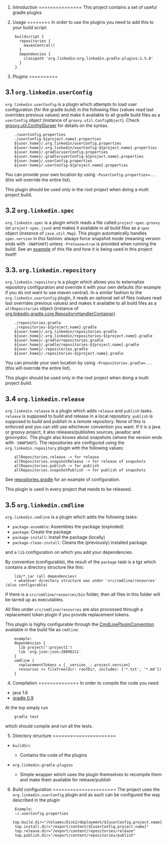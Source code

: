 1. Introduction
===============
This project contains a set of useful gradle plugins

2. Usage
========
In order to use the plugins you need to add this to your build script:

        buildscript {
          repositories {
            mavenCentral()
          }
          dependencies {
            classpath 'org.linkedin:org.linkedin.gradle-plugins:1.5.0'
          }
        }

3. Plugins
==========
  
3.1 `org.linkedin.userConfig`
-----------------------------
`org.linkedin.userConfig` is a plugin which attempts to load user configuration (for the gradle
build) in the following files (values read last overrides previous values) and make it available
to all gradle build files as a `userConfig` object (instance of `groovy.util.ConfigObject`). 
Check [groovy.util.ConfigSlurper](http://groovy.codehaus.org/gapi/groovy/util/ConfigSlurper.html) for details on the syntax.

        ./userConfig.properties
        ./userConfig-${project.name}.properties
        ${user.home}/.org.linkedin/userConfig.properties
        ${user.home}/.org.linkedin/userConfig-${project.name}.properties
        ${user.home}/.gradle/userConfig.properties
        ${user.home}/.gradle/userConfig-${project.name}.properties
        ${user.home}/.userConfig.properties
        ${user.home}/.userConfig-${project.name}.properties

You can provide your own location by using `-PuserConfig.properties=...` (this will override the
entire list).

This plugin should be used only in the root project when doing a multi project build.

3.2 `org.linkedin.spec`
-----------------------
`org.linkedin.spec` is a plugin which reads a file called `project-spec.groovy` (or
`project-spec.json`) and makes it available in all build files as a `spec` object (instance of
`java.util.Map`). This plugin automatically handles `spec.version` in this fashion: always force
snapshot mode (meaning version ends with `-SNAPSHOT`) unless `-Prelease=true` is provided when
running the build. See an [example](https://github.com/linkedin/gradle-plugins/blob/master/project-spec.groovy) of 
this file and how it is being used in this project itself!

3.3. `org.linkedin.repository`
------------------------------
`org.linkedin.repository` is a plugin which allows you to externalize repository configuration
and override it with your own defaults (for example if you do not want to use maven central). In a
similar fashion to the `org.linkedin.userConfig` plugin, it reads an optional set of files (values
read last overrides previous values) and makes it available to all build files as a
`allRepositories` object (instance of [org.linkedin.gradle.core.RepositoryHandlerContainer](https://github.com/linkedin/gradle-plugins/blob/master/buildSrc/src/main/groovy/org/linkedin/gradle/core/RepositoryHandlerContainer.groovy)).

        ./repositories.gradle
        ./repositories-${project.name}.gradle
        ${user.home}/.org.linkedin/repositories.gradle
        ${user.home}/.org.linkedin/repositories-${project.name}.gradle
        ${user.home}/.gradle/repositories.gradle
        ${user.home}/.gradle/repositories-${project.name}.gradle
        ${user.home}/.repositories.gradle
        ${user.home}/.repositories-${project.name}.gradle

You can provide your own location by using `-Prepositories.gradle=...` (this will override the 
entire list).

This plugin should be used only in the root project when doing a multi project build.

3.4 `org.linkedin.release`
--------------------------
`org.linkedin.release` is a plugin which adds `release` and `publish` tasks. `release` is supposed
to build and release in a local repository. `publish` is supposed to build and publish in a remote
repository. None of this is enforced and you can still use whichever convention you want. If it is a
java or groovy project, it also releases/publishes sources, javadoc and groovydoc. The plugin also
knows about snapshots (where the version ends with `-SNAPSHOT`). The repositories are configured
using the `org.linkedin.repository` plugin with the following values:

        allRepositories.release -> for release
        allRepositories.snapshotRelease -> for release of snapshots
        allRepositories.publish -> for publish
        allRepositories.snapshotPublish -> for publish of snapshots

See [repositories.gradle](https://github.com/linkedin/gradle-plugins/blob/master/repositories.gradle) 
for an example of configuration.

This plugin is used in every project that needs to be released.

3.5 `org.linkedin.cmdline`
--------------------------
`org.linkedin.cmdline` is a plugin which adds the following tasks:

* `package-assemble`: Assembles the package (exploded)
* `package`: Create the package
* `package-install`: Install the package (locally)
* `package-clean-install`: Cleans the (previously) installed package

and a `lib` configuration on which you add your dependencies.

By convention (configurable), the result of the `package` task is a tgz which contains a directory
structure like this:

        lib/*.jar (all dependencies)
        + whatever directory structure was under 'src/cmdline/resources' (also configurable)

If there is a `src/cmdline/resources/bin` folder, then all files in this folder will be tarred up
as executables.

All files under `src/cmdline/resources` are also processed through a replacement token plugin if
you provide replacement tokens.

This plugin is highly configurable through the [CmdLinePluginConvention](https://github.com/linkedin/gradle-plugins/blob/master/buildSrc/src/main/groovy/org/linkedin/gradle/plugins/CmdLinePlugin.groovy) 
available in the build file
as `cmdline`:

        example:
        dependencies {
          lib project(':project1')
          lib 'org.json:json:20090211'
        }
        cmdline {
          replacementTokens = [__version__: project.version]
          resources << fileTree(dir: rootDir, includes: ['*.txt', '*.md'])
        }

4. Compilation
==============
In order to compile the code you need

* java 1.6
* [gradle 0.9](http://www.gradle.org/)

At the top simply run

        gradle test

which should compile and run all the tests.

5. Directory structure
======================
* `buildSrc`
  *  Contains the code of the plugins

* `org.linkedin.gradle-plugins`
  * Simple wrapper which uses the plugin themselves to recompile them and make them available for
release/publish

6. Build configuration
======================
The project uses the `org.linkedin.userConfig` plugin and as such can be configured the way
described in the plugin

        Example:
        ~/.userConfig.properties
        top.build.dir="/Volumes/Disk2/deployment/${userConfig.project.name}"
        top.install.dir="/export/content/${userConfig.project.name}"
        top.release.dir="/export/content/repositories/release"
        top.publish.dir="/export/content/repositories/publish"